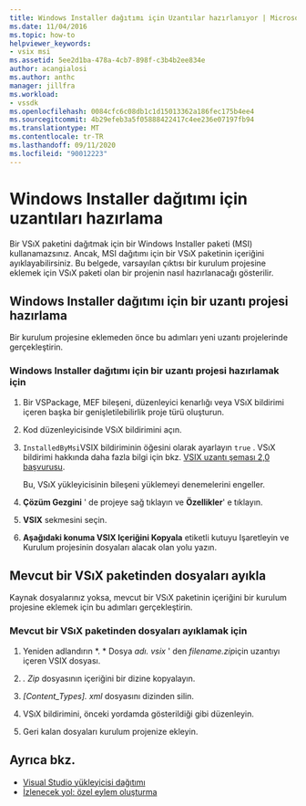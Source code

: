 ```yaml
---
title: Windows Installer dağıtımı için Uzantılar hazırlanıyor | Microsoft Docs
ms.date: 11/04/2016
ms.topic: how-to
helpviewer_keywords:
- vsix msi
ms.assetid: 5ee2d1ba-478a-4cb7-898f-c3b4b2ee834e
author: acangialosi
ms.author: anthc
manager: jillfra
ms.workload:
- vssdk
ms.openlocfilehash: 0084cfc6c08db1c1d15013362a186fec175b4ee4
ms.sourcegitcommit: 4b29efeb3a5f05888422417c4ee236e07197fb94
ms.translationtype: MT
ms.contentlocale: tr-TR
ms.lasthandoff: 09/11/2020
ms.locfileid: "90012223"
---
```

# <a name="prepare-extensions-for-windows-installer-deployment"></a>Windows Installer dağıtımı için uzantıları hazırlama
Bir VSıX paketini dağıtmak için bir Windows Installer paketi (MSI) kullanamazsınız. Ancak, MSI dağıtımı için bir VSıX paketinin içeriğini ayıklayabilirsiniz. Bu belgede, varsayılan çıktısı bir kurulum projesine eklemek için VSıX paketi olan bir projenin nasıl hazırlanacağı gösterilir.

## <a name="prepare-an-extension-project-for-windows-installer-deployment"></a>Windows Installer dağıtımı için bir uzantı projesi hazırlama
 Bir kurulum projesine eklemeden önce bu adımları yeni uzantı projelerinde gerçekleştirin.

### <a name="to-prepare-an-extension-project-for-windows-installer-deployment"></a>Windows Installer dağıtımı için bir uzantı projesi hazırlamak için

1. Bir VSPackage, MEF bileşeni, düzenleyici kenarlığı veya VSıX bildirimi içeren başka bir genişletilebilirlik proje türü oluşturun.

2. Kod düzenleyicisinde VSıX bildirimini açın.

3. `InstalledByMsi`VSIX bildiriminin öğesini olarak ayarlayın `true` . VSıX bildirimi hakkında daha fazla bilgi için bkz. [VSIX uzantı şeması 2,0 başvurusu](../extensibility/vsix-extension-schema-2-0-reference.md).

     Bu, VSıX yükleyicisinin bileşeni yüklemeyi denemelerini engeller.

4. **Çözüm Gezgini** ' de projeye sağ tıklayın ve **Özellikler**' e tıklayın.

5. **VSIX** sekmesini seçin.

6. **Aşağıdaki konuma VSIX Içeriğini Kopyala** etiketli kutuyu Işaretleyin ve Kurulum projesinin dosyaları alacak olan yolu yazın.

## <a name="extract-files-from-an-existing-vsix-package"></a>Mevcut bir VSıX paketinden dosyaları ayıkla
 Kaynak dosyalarınız yoksa, mevcut bir VSıX paketinin içeriğini bir kurulum projesine eklemek için bu adımları gerçekleştirin.

### <a name="to-extract-files-from-an-existing-vsix-package"></a>Mevcut bir VSıX paketinden dosyaları ayıklamak için

1. Yeniden adlandırın *. * Dosya *adı. vsix* ' den *filename.zip*için uzantıyı içeren VSIX dosyası.

2. *. Zip* dosyasının içeriğini bir dizine kopyalayın.

3. *[Content_Types]. xml* dosyasını dizinden silin.

4. VSıX bildirimini, önceki yordamda gösterildiği gibi düzenleyin.

5. Geri kalan dosyaları kurulum projenize ekleyin.

## <a name="see-also"></a>Ayrıca bkz.
- [Visual Studio yükleyicisi dağıtımı](/previous-versions/2kt85ked(v=vs.120))
- [İzlenecek yol: özel eylem oluşturma](/previous-versions/visualstudio/visual-studio-2010/d9k65z2d(v=vs.100))